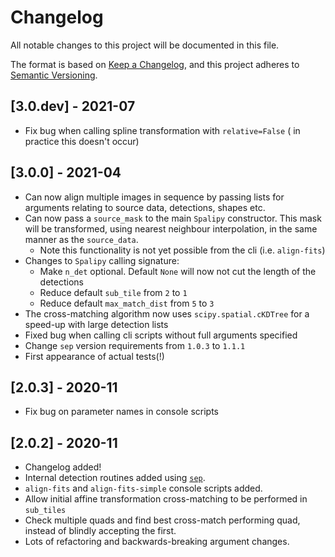 # Changelog
All notable changes to this project will be documented in this file.

The format is based on [Keep a Changelog](https://keepachangelog.com/en/1.0.0/),
and this project adheres to [Semantic Versioning](https://semver.org/spec/v2.0.0.html).

## [3.0.dev] - 2021-07
 - Fix bug when calling spline transformation with `relative=False` ( in practice this doesn't occur)

## [3.0.0] - 2021-04
 - Can now align multiple images in sequence by passing lists for arguments relating to
   source data, detections, shapes etc.
 - Can now pass a `source_mask` to the main `Spalipy` constructor. This mask will be transformed, using
   nearest neighbour interpolation, in the same manner as the `source_data`.
   - Note this functionality is not yet possible from the cli (i.e. `align-fits`)
 - Changes to `Spalipy` calling signature:
   - Make `n_det` optional. Default `None` will now not cut the length of the detections
   - Reduce default `sub_tile` from `2` to `1`
   - Reduce default `max_match_dist` from `5` to `3`
 - The cross-matching algorithm now uses `scipy.spatial.cKDTree` for a speed-up with large detection lists  
 - Fixed bug when calling cli scripts without full arguments specified
 - Change `sep` version requirements from `1.0.3` to `1.1.1`
 - First appearance of actual tests(!)

## [2.0.3] - 2020-11

 - Fix bug on parameter names in console scripts
 
## [2.0.2] - 2020-11

 - Changelog added!
 - Internal detection routines added using [`sep`](https://github.com/kbarbary/sep).
 - `align-fits` and `align-fits-simple` console scripts added.
 - Allow initial affine transformation cross-matching to be performed in `sub_tiles`
 - Check multiple quads and find best cross-match performing quad, instead of blindly accepting the first.
 - Lots of refactoring and backwards-breaking argument changes.